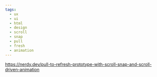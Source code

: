 ```yaml
---
tags:
  - ux
  - ui
  - html
  - design
  - scroll
  - snap
  - pull
  - fresh
  - animation
---
```

https://nerdy.dev/pull-to-refresh-prototype-with-scroll-snap-and-scroll-driven-animation
